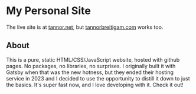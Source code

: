 # My Personal Site

The live site is at [tannor.net](https://tannor.net), but
[tannorbreitigam.com](http://tannorbreitigam.com) works too.

## About

This is a pure, static HTML/CSS/JavaScript website, hosted with github pages. No packages, no libraries, no surprises. I originally built it with Gatsby when that was the new hotness, but they ended their hosting service in 2023 and I decided to use the opportunity to distill it down to just the basics. It's super fast now, and I love developing with it. Check it out!
